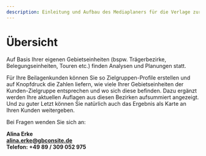 ```yaml
---
description: Einleitung und Aufbau des Mediaplaners für die Verlage zur Planung von Belegungseinheiten und weiteren Gebieten
---
```


# Übersicht

Auf Basis Ihrer eigenen Gebietseinheiten (bspw. Trägerbezirke, Belegungseinheiten, Touren etc.) finden Analysen und Planungen statt.

Für Ihre Beilagenkunden können Sie so Zielgruppen-Profile erstellen und auf Knopfdruck die Zahlen liefern, wie viele Ihrer Gebietseinheiten der Kunden-Zielgruppe entsprechen und wo sich diese befinden. Dazu ergänzt werden Ihre aktuellen Auflagen aus diesen Bezirken aufsummiert angezeigt. Und zu guter Letzt können Sie natürlich auch das Ergebnis als Karte an Ihren Kunden weitergeben. 

Bei Fragen wenden Sie sich an:

**Alina Erke<br>
[alina.erke@gbconsite.de](mailto:alina.erke@gbconsite.de)<br>
Telefon: +49 89 / 309 052 975**
